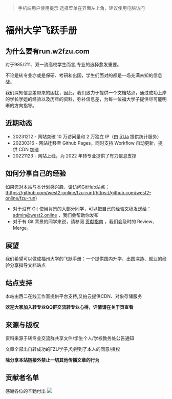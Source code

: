 > 手机端用户使用提示:选择菜单在界面左上角，建议使用电脑访问

# 福州大学飞跃手册

## 为什么要有run.w2fzu.com

对于985/211、双一流高校学生而言,专业的选择愈发重要。

不论是转专业亦或是保研、考研和出国，学生们面对的都是一场充满未知的信息战。

我们深知信息差带来的困扰，因此，我们致力于提供一个文档站点，通过成功上岸的学长学姐的经验以及历年的资料，弥补信息差，为每一位福大学子提供尽可能明晰的方向指导。

## 近期动态

- 20231212 - 网站突破 10 万访问量和 2 万独立 IP（由 [51.la](https://51.la/) 提供统计服务）
- 20230316 - 网站迁移至 Github Pages，同时支持 Workflow 自动更新，提供 CDN 加速
- 20221123 - 网站上线，为 2022 年转专业提供了有力信息支撑

## 如何分享自己的经验

如果您对本站与本计划感兴趣，请访问GitHub站点：[https://github.com/west2-online/fzu-run](https://github.com/west2-online/fzu-run)

- 对于没有 Git 使用背景的大部分同学，可以把自己的经验文稿发送给：admin@west2.online ，我们会帮助你发布
- 对于有 Git 背景的同学来说，请参阅 [贡献指南](https://run.w2fzu.com/contribute-guide/) ，我们会及时的 Review、Merge。

## 展望

我们希望可以做成福州大学的飞跃手册：一个提供国内升学、出国深造、就业的经验分享指导文档站点

## 站点支持

本站由西二在线工作室提供平台支持,又拍云提供CDN、对象存储服务

**欢迎大家加入转专业QQ群交流转专业心得，详情请在关于页查看**

## 来源与版权

资料来源于转专业交流群共享文件/学生个人/学校教务处公告通知

文章全部出自转成功的FZU学子,均得到了本人的同意/授权

**除分享本站链接外禁止一切其他传播文章的行为**

## 贡献者名单
感谢各位的辛勤付出
<a href="https://github.com/west2-online/fzu-run/graphs/contributors">
  <img src="https://contrib.rocks/image?repo=west2-online/fzu-run" />
</a>

